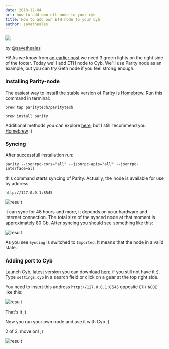 ```yaml
---
date: 2018-12-04
url: how-to-add-own-eth-node-to-your-cyb
title: How to add own ETH node to your Cyb
author: savetheales
---
```


![](0.png)

by [@savetheales](https://cyb//0x00CA47db1BE92C1072e973fd8DC4A082f7d70214.eth)

Hi! As we know from [an earlier post](https://steemit.com/web3/@savetheales/how-to-add-custom-ipfs-node-to-your-cyb) we need 3 green lights on the right side of the footer. Today we'll add ETH node to Cyb. We'll use Parity node as an example, but you can try Geth node if you feel strong enough.

### Installing Parity-node

The easiest way to install the stable version of Parity is [Homebrew](https://brew.sh/). Run this command in terminal:

`brew tap paritytech/paritytech`

`brew install parity`

Additional methods you can explore [here](https://wiki.parity.io/Setup), but I still recommend you [Homebrew](https://brew.sh/) :)

### Syncing

After successfull installation run:

`parity --jsonrpc-cors="all" --jsonrpc-apis="all" --jsonrpc-interface=all`

this command starts syncing of Parity. Actually, the node is available for use by address

`http://127.0.0.1:8545`

![result](3.png)

it can sync for 48 hours and more, it depends on your hardware and internet connection. The total size of the synced node at that moment is approximately 80 Gb. After syncing you should see something like this:

![result](4.png)

As you see `Syncing` is switched to `Imported`. It means that the node in a valid state.


### Adding port to Cyb

Launch Cyb, latest version you can download [here](https://github.com/cybercongress/cyb/releases) if you still not have it :). Type `settings.cyb` in a search field or click on a gear at the top right side.

You need to insert this address `http://127.0.0.1:8545` opposite `ETH NODE` like this:

![result](1.png)

That's it ;)

Now you run your own node and use it with Cyb ;)

2 of 3, move on! ;)

![result](2.png)
